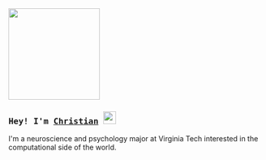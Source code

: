 <img height="180em" src="https://github-readme-stats.vercel.app/api?username=christianburrell&show_icons=true&hide_border=true&&count_private=true&include_all_commits=true" />

### <samp> Hey! I'm <a href="http://www.linkedin.com/in/christianburrell" target="_blank">Christian</a> <img src="https://media.giphy.com/media/hvRJCLFzcasrR4ia7z/giphy.gif" width="25"> </samp>

I'm a neuroscience and psychology major at Virginia Tech interested in the computational side of the world.
